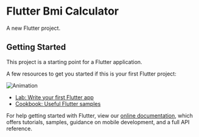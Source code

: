 # Flutter Bmi Calculator

A new Flutter project.

## Getting Started

This project is a starting point for a Flutter application.

A few resources to get you started if this is your first Flutter project:

![Animation](https://user-images.githubusercontent.com/53400907/153253441-8c0097ea-6cd8-4f72-a15a-e9d07cdc2817.gif)


- [Lab: Write your first Flutter app](https://flutter.dev/docs/get-started/codelab)
- [Cookbook: Useful Flutter samples](https://flutter.dev/docs/cookbook)

For help getting started with Flutter, view our
[online documentation](https://flutter.dev/docs), which offers tutorials,
samples, guidance on mobile development, and a full API reference.
